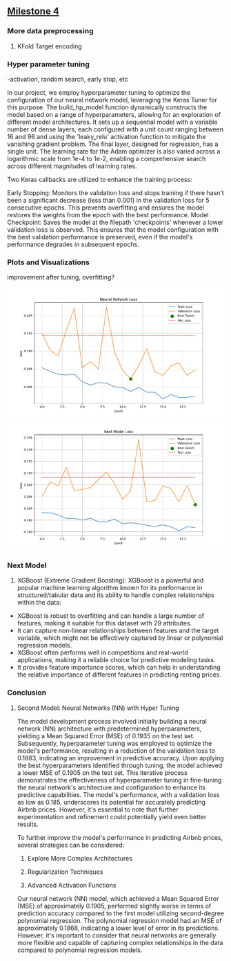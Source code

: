 ## [Milestone 4](Milestone4.ipynb)


### More data preprocessing

1. KFold Target encoding



### Hyper parameter tuning
-activation, random search, early stop, etc

In our project, we employ hyperparameter tuning to optimize the configuration of our neural network model, leveraging the Keras Tuner for this purpose. The build_hp_model function dynamically constructs the model based on a range of hyperparameters, allowing for an exploration of different model architectures. It sets up a sequential model with a variable number of dense layers, each configured with a unit count ranging between 16 and 96 and using the 'leaky_relu' activation function to mitigate the vanishing gradient problem. The final layer, designed for regression, has a single unit. The learning rate for the Adam optimizer is also varied across a logarithmic scale from 1e-4 to 1e-2, enabling a comprehensive search across different magnitudes of learning rates.

Two Keras callbacks are utilized to enhance the training process:

Early Stopping: Monitors the validation loss and stops training if there hasn't been a significant decrease (less than 0.001) in the validation loss for 5 consecutive epochs. This prevents overfitting and ensures the model restores the weights from the epoch with the best performance.
Model Checkpoint: Saves the model at the filepath 'checkpoints' whenever a lower validation loss is observed. This ensures that the model configuration with the best validation performance is preserved, even if the model's performance degrades in subsequent epochs.


### Plots and Visualizations

improvement after tuning, overfitting?


![](graphs/Neural%20Network.png) 
![](graphs/Best%20Model.png)

### Next Model

1.   XGBoost (Extreme Gradient Boosting):
XGBoost is a powerful and popular machine learning algorithm known for its performance in structured/tabular data and its ability to handle complex relationships within the data:

- XGBoost is robust to overfitting and can handle a large number of features, making it suitable for this dataset with 29 attributes.
- It can capture non-linear relationships between features and the target variable, which might not be effectively captured by linear or polynomial regression models.
- XGBoost often performs well in competitions and real-world applications, making it a reliable choice for predictive modeling tasks.
- It provides feature importance scores, which can help in understanding the relative importance of different features in predicting renting prices.


### Conclusion

1. Second Model: Neural Networks (NN) with Hyper Tuning

   The model development process involved initially building a neural network (NN) architecture with predetermined hyperparameters, yielding a Mean Squared Error (MSE) of 0.1935 on the test set. Subsequently, hyperparameter tuning was employed to optimize the model's performance, resulting in a reduction of the validation loss to 0.1883, indicating an improvement in predictive accuracy. Upon applying the best hyperparameters identified through tuning, the model achieved a lower MSE of 0.1905 on the test set. This iterative process demonstrates the effectiveness of hyperparameter tuning in fine-tuning the neural network's architecture and configuration to enhance its predictive capabilities. The model's performance, with a validation loss as low as 0.185, underscores its potential for accurately predicting Airbnb prices. However, it's essential to note that further experimentation and refinement could potentially yield even better results. 

   To further improve the model's performance in predicting Airbnb prices, several strategies can be considered:

   1. Explore More Complex Architectures

   2. Regularization Techniques

   3. Advanced Activation Functions

   Our neural network (NN) model, which achieved a Mean Squared Error (MSE) of approximately 0.1905, performed slightly worse in terms of prediction accuracy compared to the first model utilizing second-degree polynomial regression. The polynomial regression model had an MSE of approximately 0.1868, indicating a lower level of error in its predictions. However, it's important to consider that neural networks are generally more flexible and capable of capturing complex relationships in the data compared to polynomial regression models.

   
